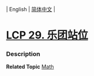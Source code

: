 | English | [简体中文](README.md) |

# [LCP 29. 乐团站位](https://leetcode.cn/problems/SNJvJP)
 ### Description

**Related Topic**  [Math](https://leetcode.cn/tag/math) 